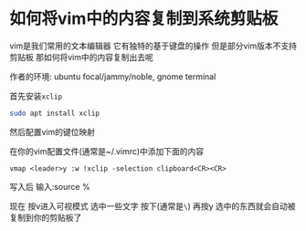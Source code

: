 # 如何将vim中的内容复制到系统剪贴板

vim是我们常用的文本编辑器 它有独特的基于键盘的操作 但是部分vim版本不支持剪贴板 那如何将vim中的内容复制出去呢

作者的环境: ubuntu focal/jammy/noble, gnome terminal

首先安装`xclip`

```sh
sudo apt install xclip
```

然后配置vim的键位映射

在你的vim配置文件(通常是~/.vimrc)中添加下面的内容

```vim script
vmap <leader>y :w !xclip -selection clipboard<CR><CR>
```

写入后 输入:source %

现在 按v进入可视模式 选中一些文字 按下<leader>(通常是`\`) 再按y 选中的东西就会自动被复制到你的剪贴板了
